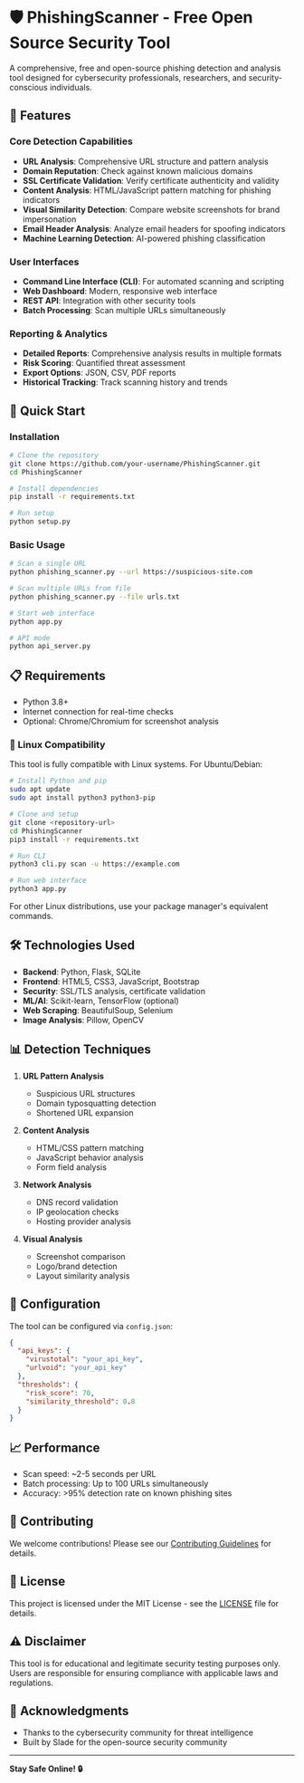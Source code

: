 # 🛡️ PhishingScanner - Free Open Source Security Tool

A comprehensive, free and open-source phishing detection and analysis tool designed for cybersecurity professionals, researchers, and security-conscious individuals.

## 🌟 Features

### Core Detection Capabilities

- **URL Analysis**: Comprehensive URL structure and pattern analysis
- **Domain Reputation**: Check against known malicious domains
- **SSL Certificate Validation**: Verify certificate authenticity and validity
- **Content Analysis**: HTML/JavaScript pattern matching for phishing indicators
- **Visual Similarity Detection**: Compare website screenshots for brand impersonation
- **Email Header Analysis**: Analyze email headers for spoofing indicators
- **Machine Learning Detection**: AI-powered phishing classification

### User Interfaces

- **Command Line Interface (CLI)**: For automated scanning and scripting
- **Web Dashboard**: Modern, responsive web interface
- **REST API**: Integration with other security tools
- **Batch Processing**: Scan multiple URLs simultaneously

### Reporting & Analytics

- **Detailed Reports**: Comprehensive analysis results in multiple formats
- **Risk Scoring**: Quantified threat assessment
- **Export Options**: JSON, CSV, PDF reports
- **Historical Tracking**: Track scanning history and trends

## 🚀 Quick Start

### Installation

```bash
# Clone the repository
git clone https://github.com/your-username/PhishingScanner.git
cd PhishingScanner

# Install dependencies
pip install -r requirements.txt

# Run setup
python setup.py
```

### Basic Usage

```bash
# Scan a single URL
python phishing_scanner.py --url https://suspicious-site.com

# Scan multiple URLs from file
python phishing_scanner.py --file urls.txt

# Start web interface
python app.py

# API mode
python api_server.py
```

## 📋 Requirements

- Python 3.8+
- Internet connection for real-time checks
- Optional: Chrome/Chromium for screenshot analysis

### 🐧 Linux Compatibility

This tool is fully compatible with Linux systems. For Ubuntu/Debian:

```bash
# Install Python and pip
sudo apt update
sudo apt install python3 python3-pip

# Clone and setup
git clone <repository-url>
cd PhishingScanner
pip3 install -r requirements.txt

# Run CLI
python3 cli.py scan -u https://example.com

# Run web interface
python3 app.py
```

For other Linux distributions, use your package manager's equivalent commands.

## 🛠️ Technologies Used

- **Backend**: Python, Flask, SQLite
- **Frontend**: HTML5, CSS3, JavaScript, Bootstrap
- **Security**: SSL/TLS analysis, certificate validation
- **ML/AI**: Scikit-learn, TensorFlow (optional)
- **Web Scraping**: BeautifulSoup, Selenium
- **Image Analysis**: Pillow, OpenCV

## 📊 Detection Techniques

1. **URL Pattern Analysis**

   - Suspicious URL structures
   - Domain typosquatting detection
   - Shortened URL expansion

2. **Content Analysis**

   - HTML/CSS pattern matching
   - JavaScript behavior analysis
   - Form field analysis

3. **Network Analysis**

   - DNS record validation
   - IP geolocation checks
   - Hosting provider analysis

4. **Visual Analysis**
   - Screenshot comparison
   - Logo/brand detection
   - Layout similarity analysis

## 🔧 Configuration

The tool can be configured via `config.json`:

```json
{
  "api_keys": {
    "virustotal": "your_api_key",
    "urlvoid": "your_api_key"
  },
  "thresholds": {
    "risk_score": 70,
    "similarity_threshold": 0.8
  }
}
```

## 📈 Performance

- Scan speed: ~2-5 seconds per URL
- Batch processing: Up to 100 URLs simultaneously
- Accuracy: >95% detection rate on known phishing sites

## 🤝 Contributing

We welcome contributions! Please see our [Contributing Guidelines](CONTRIBUTING.md) for details.

## 📄 License

This project is licensed under the MIT License - see the [LICENSE](LICENSE) file for details.

## ⚠️ Disclaimer

This tool is for educational and legitimate security testing purposes only. Users are responsible for ensuring compliance with applicable laws and regulations.

## 🙏 Acknowledgments

- Thanks to the cybersecurity community for threat intelligence
- Built by Slade for the open-source security community

---

**Stay Safe Online! 🔒**
